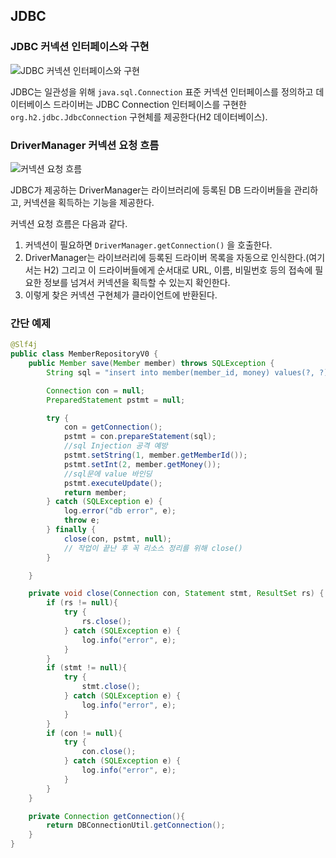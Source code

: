 ## JDBC

### JDBC 커넥션 인터페이스와 구현
![JDBC 커넥션 인터페이스와 구현](https://github.com/boseungk/TIL/assets/95980754/0e36b903-b465-4743-8da7-e9ff6fb3361e)

JDBC는 일관성을 위해 `java.sql.Connection` 표준 커넥션 인터페이스를 정의하고 데이터베이스 드라이버는 JDBC Connection 인터페이스를 구현한
`org.h2.jdbc.JdbcConnection` 구현체를 제공한다(H2 데이터베이스).

### DriverManager 커넥션 요청 흐름

![커넥션 요청 흐름](https://github.com/boseungk/TIL/assets/95980754/d63ca205-79a7-4505-8e93-7d9ecdbec6a6)

JDBC가 제공하는 DriverManager는 라이브러리에 등록된 DB 드라이버들을 관리하고, 커넥션을
획득하는 기능을 제공한다.

커넥션 요청 흐름은 다음과 같다. 

1. 커넥션이 필요하면 `DriverManager.getConnection()` 을 호출한다.
2. DriverManager는 라이브러리에 등록된 드라이버 목록을 자동으로 인식한다.(여기서는 H2) 그리고 이 드라이버들에게 순서대로 URL, 이름, 비밀번호 등의 접속에 필요한 정보를 넘겨서 커넥션을 획득할 수 있는지 확인한다.
3. 이렇게 찾은 커넥션 구현체가 클라이언트에 반환된다.

### 간단 예제

```java
@Slf4j
public class MemberRepositoryV0 {
    public Member save(Member member) throws SQLException {
        String sql = "insert into member(member_id, money) values(?, ?)";

        Connection con = null;
        PreparedStatement pstmt = null;

        try {
            con = getConnection();
            pstmt = con.prepareStatement(sql);
            //sql Injection 공격 예방
            pstmt.setString(1, member.getMemberId()); 
            pstmt.setInt(2, member.getMoney());
            //sql문에 value 바인딩
            pstmt.executeUpdate();
            return member;
        } catch (SQLException e) {
            log.error("db error", e);
            throw e;
        } finally {
            close(con, pstmt, null);
            // 작업이 끝난 후 꼭 리소스 정리를 위해 close()
        }

    }

    private void close(Connection con, Statement stmt, ResultSet rs) {
        if (rs != null){
            try {
                rs.close();
            } catch (SQLException e) {
                log.info("error", e);
            }
        }
        if (stmt != null){
            try {
                stmt.close();
            } catch (SQLException e) {
                log.info("error", e);
            }
        }
        if (con != null){
            try {
                con.close();
            } catch (SQLException e) {
                log.info("error", e);
            }
        }
    }

    private Connection getConnection(){
        return DBConnectionUtil.getConnection();
    }
}
```